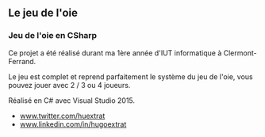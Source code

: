 ## Le jeu de l'oie

### Jeu de l'oie en CSharp

Ce projet a été réalisé durant ma 1ère année d'IUT informatique à Clermont-Ferrand.

Le jeu est complet et reprend parfaitement le système du jeu de l'oie, vous pouvez jouer avec 2 / 3 ou 4 joueurs.

Réalisé en C# avec Visual Studio 2015.

- www.twitter.com/huextrat
- www.linkedin.com/in/hugoextrat
